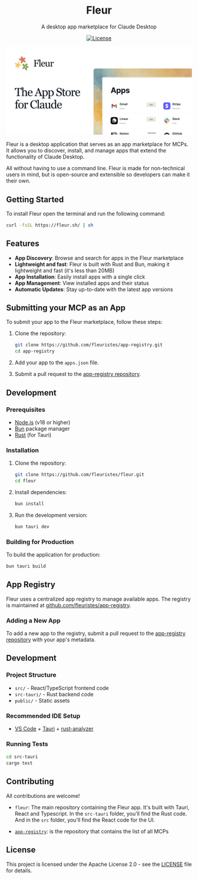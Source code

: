 <div align="center">
  <h1>Fleur</h1>
  <p>A desktop app marketplace for Claude Desktop</p>
</div>

<div align="center">
  
[![License](https://img.shields.io/github/license/fleuristes/fleur?style=flat)](https://github.com/fleuristes/fleur/blob/main/LICENSE)

</div>


![Fleur Logo](public/hero-asset.png)

Fleur is a desktop application that serves as an app marketplace for MCPs. It allows you to discover, install, and manage apps that extend the functionality of Claude Desktop.

All without having to use a command line. Fleur is made for non-technical users in mind, but is open-source and extensible so developers can make it their own.

## Getting Started

To install Fleur open the terminal and run the following command:

```bash
curl -fsSL https://fleur.sh/ | sh
```

## Features

- **App Discovery**: Browse and search for apps in the Fleur marketplace
- **Lightweight and fast**: Fleur is built with Rust and Bun, making it lightweight and fast (it's less than 20MB)
- **App Installation**: Easily install apps with a single click
- **App Management**: View installed apps and their status
- **Automatic Updates**: Stay up-to-date with the latest app versions


## Submitting your MCP as an App

To submit your app to the Fleur marketplace, follow these steps:

1. Clone the repository:
   ```bash
   git clone https://github.com/fleuristes/app-registry.git
   cd app-registry
   ```

2. Add your app to the `apps.json` file.

3. Submit a pull request to the [app-registry repository](https://github.com/fleuristes/app-registry).


## Development

### Prerequisites

- [Node.js](https://nodejs.org/) (v18 or higher)
- [Bun](https://bun.sh/) package manager
- [Rust](https://www.rust-lang.org/tools/install) (for Tauri)

### Installation

1. Clone the repository:
   ```bash
   git clone https://github.com/fleuristes/fleur.git
   cd fleur
   ```

2. Install dependencies:
   ```bash
   bun install
   ```

3. Run the development version:
   ```bash
   bun tauri dev
   ```

### Building for Production

To build the application for production:

```bash
bun tauri build
```

## App Registry

Fleur uses a centralized app registry to manage available apps. The registry is maintained at [github.com/fleuristes/app-registry](https://github.com/fleuristes/app-registry).

### Adding a New App

To add a new app to the registry, submit a pull request to the [app-registry repository](https://github.com/fleuristes/app-registry) with your app's metadata.

## Development

### Project Structure

- `src/` - React/TypeScript frontend code
- `src-tauri/` - Rust backend code
- `public/` - Static assets

### Recommended IDE Setup

- [VS Code](https://code.visualstudio.com/) + [Tauri](https://marketplace.visualstudio.com/items?itemName=tauri-apps.tauri-vscode) + [rust-analyzer](https://marketplace.visualstudio.com/items?itemName=rust-lang.rust-analyzer)

### Running Tests

```bash
cd src-tauri
cargo test
```

## Contributing

All contributions are welcome!

- `fleur`: The main repository containing the Fleur app. It's built with Tauri, React and Typescript. In the `src-tauri` folder, you'll find the Rust code. And in the `src` folder, you'll find the React code for the UI.

- [`app-registry`](https://github.com/fleuristes/app-registry): is the repository that contains the list of all MCPs

## License

This project is licensed under the Apache License 2.0 - see the [LICENSE](LICENSE) file for details.
